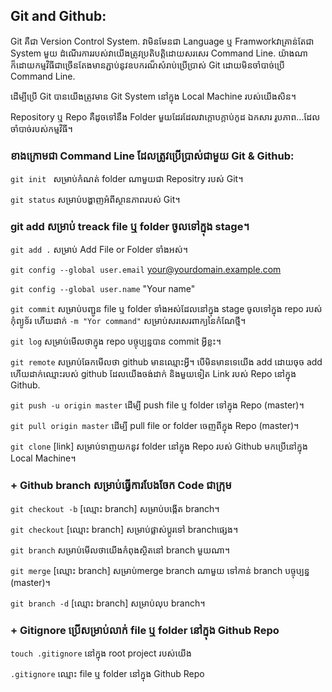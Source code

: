 ## Git and Github:

Git គឺជា​ Version Control System. វាមិនមែនជា Language​ ឬ Framwork​ វាគ្រាន់តែជា System​ មួយ ដំណើរការរបស់វាយើងត្រូវប្រតិបត្តិដោយសរសេរ Command Line. 
យ៉ាងណាក៏ដោយកម្មវិធីជាច្រើនតែងមានភ្ជាប់នូវឧបករណ៏សំរាប់ប្រើប្រាស់ Git ដោយមិនចាំបាច់ប្រើ Command Line.

ដើម្បីប្រើ​ Git បានយើងត្រូវមាន Git System នៅក្នុង Local Machine របស់យើងសិន។

Repository​ ឬ Repo គឺដូចទៅនឹង Folder​ មួយដែរដែលវាក្ដោបក្ដាប់កូដ ឯកសារ រូបភាព...ដែលចាំបាច់របស់កម្មវិធី។

### ខាងក្រោមជា Command Line ដែលត្រូវប្រើប្រាស់ជាមួយ​ Git & Github:

`git init ` សម្រាប់កំណត់ folder​​ ណាមួយជា Repositry​ របស់ Git។

`git status` សម្រាប់បង្ហាញអំពីស្ថានភាពរបស់ Git។

### git add សម្រាប់ treack file ឬ folder ចូលទៅក្នុង stage។

`git add .`  សម្រាប់​ Add​ File or Folder ទាំងអស់។

`git config --global user.email` your@yourdomain.example.com

`git config --global user.name` "Your name"

`git commit` សម្រាប់បញ្ជូន file​ ឬ folder ទាំងអស់ដែលនៅក្នុង stage ចូលទៅក្នុង repo​ របស់កុំព្យូទ័រ ហើយដាក់ `-m "Yor command"` សម្រាប់សរសេរពាក្យនៃកំណែថ្មី។

`git log` សម្រាប់មើលថាក្នុង repo បច្ចុប្បន្នបាន commit អ្វីខ្លះ។

`git remote` សម្រាប់ឆែកមើលថា github មានឈ្មោះអ្វី។ បើមិនមានទេយើង add ដោយចុច add ហើយដាក់ឈ្មោះរបស់ github​ ដែលយើងចង់ដាក់ និងមួយទៀត Link របស់ Repo នៅក្នុង Github.

`git push -u origin master` ដើម្បី push file ឬ folder ទៅក្នុង Repo (master)។

`git pull origin master` ដើម្បី pull file or folder ចេញពីក្នុង Repo (master)។

`git clone` [link] សម្រាប់ទាញយកនូវ folder នៅក្នុង Repo របស់ Github មកប្រើនៅក្នុង Local Machine។

### + Github branch សម្រាប់ធ្វើការបែងចែក​ Code ជាក្រុម

`git checkout -b` [ឈ្មោះ branch] សម្រាប់បង្កើត branch។

`git checkout` [ឈ្មោះ​ branch] សម្រាប់ផ្លាស់ប្ដូរទៅ branch​ ផ្សេង។

`git branch` សម្រាប់មើលថាយើងកំពុងស្ថិតនៅ branch មួយណា។

`git merge` [ឈ្មោះ branch] សម្រាប់merge branch ណាមួយ ទៅកាន់ branch​ បច្ចុប្បន្ន (master)។

`git branch -d` [ឈ្មោះ branch] សម្រាប់លុប branch។

### + Gitignore ប្រើសម្រាប់លាក់ file ឬ folder នៅក្នុង Github Repo
`touch .gitignore` នៅក្នុង root project របស់យើង

`.gitignore` ឈ្មោះ file ឬ folder នៅក្នុង Github Repo



